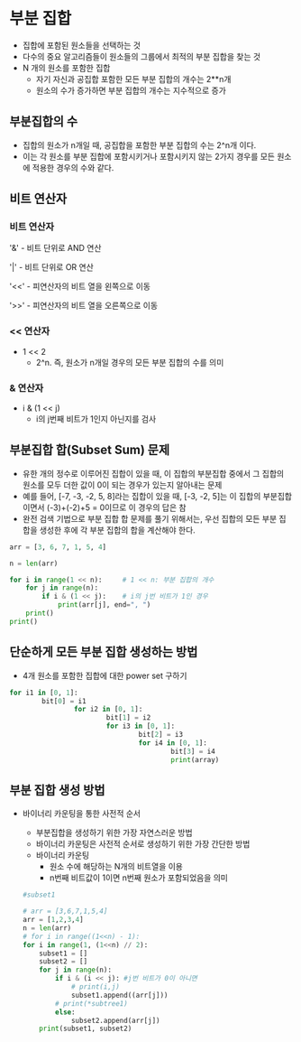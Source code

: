 # 부분 집합

- 집합에 포함된 원소들을 선택하는 것
- 다수의 중요 알고리즘들이 원소들의 그룹에서 최적의 부분 집합을 찾는 것
- N 개의 원소를 포함한 집합
    - 자기 자신과 공집합 포함한 모든 부분 집합의 개수는 2**n개
    - 원소의 수가 증가하면 부분 집합의 개수는 지수적으로 증가

## 부분집합의 수

- 집합의 원소가 n개일 때, 공집합을 포함한 부분 집합의 수는 2^n개 이다.
- 이는 각 원소를 부분 집합에 포함시키거나 포함시키지 않는 2가지 경우를 모든 원소에 적용한 경우의 수와 같다.

## 비트 연산자

### 비트 연산자

'&' - 비트 단위로 AND 연산

'|' - 비트 단위로 OR 연산

'<<' - 피연산자의 비트 열을 왼쪽으로 이동

'>>' - 피연산자의 비트 열을 오른쪽으로 이동

### << 연산자

- 1 << 2
    - 2^n. 즉, 원소가 n개일 경우의 모든 부분 집합의 수를 의미

### & 연산자

- i & (1 << j)
    - i의 j번째 비트가 1인지 아닌지를 검사

## 부분집합 합(Subset Sum) 문제

- 유한 개의 정수로 이루어진 집합이 있을 때, 이 집합의 부분집합 중에서 그 집합의 원소를 모두 더한 값이 0이 되는 경우가 있는지 알아내는 문제
- 예를 들어, [-7, -3, -2, 5, 8]라는 집합이 있을 때, [-3, -2, 5]는 이 집합의 부분집합이면서 (-3)+(-2)+5 = 0이므로 이 경우의 답은 참
- 완전 검색 기법으로 부분 집합 합 문제를 풀기 위해서는, 우선 집합의 모든 부분 집합을 생성한 후에 각 부분 집합의 합을 계산해야 한다.

```python
arr = [3, 6, 7, 1, 5, 4]

n = len(arr)

for i in range(1 << n):     # 1 << n: 부분 집합의 개수
    for j in range(n):
        if i & (1 << j):    # i의 j번 비트가 1인 경우
            print(arr[j], end=", ")
    print()
print()
```

## 단순하게 모든 부분 집합 생성하는 방법

- 4개 원소를 포함한 집합에 대한 power set 구하기

```python
for i1 in [0, 1]:
		bit[0] = i1
				for i2 in [0, 1]:
						bit[1] = i2
						for i3 in [0, 1]:
								bit[2] = i3
								for i4 in [0, 1]:
										bit[3] = i4
										print(array)
```

## 부분 집합 생성 방법

- 바이너리 카운팅을 통한 사전적 순서
    - 부분집합을 생성하기 위한 가장 자연스러운 방법
    - 바이너리 카운팅은 사전적 순서로 생성하기 위한 가장 간단한 방법
    - 바이너리 카운팅
        - 원소 수에 해당하는 N개의 비트열을 이용
        - n번째 비트값이 1이면 n번째 원소가 포함되었음을 의미
    
    ```python
    #subset1
    
    # arr = [3,6,7,1,5,4]
    arr = [1,2,3,4]
    n = len(arr)
    # for i in range((1<<n) - 1):
    for i in range(1, (1<<n) // 2):
        subset1 = []
        subset2 = []
        for j in range(n):
            if i & (i << j): #j번 비트가 0이 아니면
                # print(i,j)
                subset1.append((arr[j]))
            # print(*subtree1)
            else:
                subset2.append(arr[j])
        print(subset1, subset2)
    ```